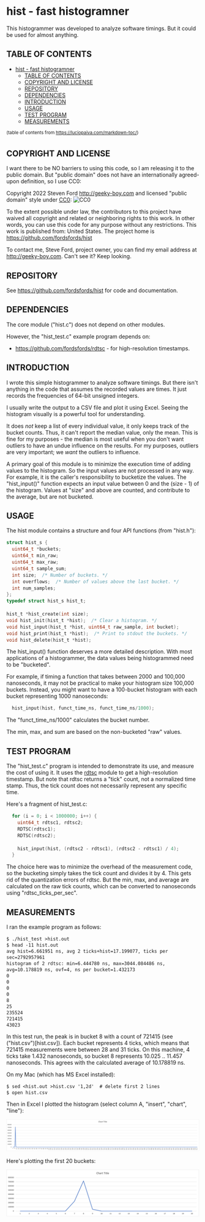 # hist - fast histogramner

This histogrammer was developed to analyze software timings.
But it could be used for almost anything.

## TABLE OF CONTENTS

- [hist - fast histogramner](#hist---fast-histogramner)
  - [TABLE OF CONTENTS](#table-of-contents)
  - [COPYRIGHT AND LICENSE](#copyright-and-license)
  - [REPOSITORY](#repository)
  - [DEPENDENCIES](#dependencies)
  - [INTRODUCTION](#introduction)
  - [USAGE](#usage)
  - [TEST PROGRAM](#test-program)
  - [MEASUREMENTS](#measurements)

<sup>(table of contents from https://luciopaiva.com/markdown-toc/)</sup>

## COPYRIGHT AND LICENSE

I want there to be NO barriers to using this code, so I am releasing it to the public domain.
But "public domain" does not have an internationally agreed-upon definition, so I use CC0:

Copyright 2022 Steven Ford http://geeky-boy.com and licensed
"public domain" style under
[CC0](http://creativecommons.org/publicdomain/zero/1.0/):
![CC0](https://licensebuttons.net/p/zero/1.0/88x31.png "CC0")

To the extent possible under law, the contributors to this project have
waived all copyright and related or neighboring rights to this work.
In other words, you can use this code for any purpose without any
restrictions.  This work is published from: United States.  The project home
is https://github.com/fordsfords/hist

To contact me, Steve Ford, project owner, you can find my email address
at http://geeky-boy.com.  Can't see it?  Keep looking.

## REPOSITORY

See https://github.com/fordsfords/hist for code and documentation.

## DEPENDENCIES

The core module ("hist.c") does not depend on other modules.

However, the "hist_test.c" example program depends on:
* https://github.com/fordsfords/rdtsc - for high-resolution timestamps.

## INTRODUCTION

I wrote this simple histogrammer to analyze software timings.
But there isn't anything in the code that assumes the recorded values are times.
It just records the frequencies of 64-bit unsigned integers.

I usually write the output to a CSV file and plot it using Excel.
Seeing the histogram visually is a powerful tool for understanding.

It does *not* keep a list of every individual value,
it only keeps track of the bucket counts.
Thus, it can't report the median value, only the mean.
This is fine for my purposes - the median is most useful when you don't want
outliers to have an undue influence on the results.
For my purposes, outliers are very important;
we *want* the outliers to influence.

A primary goal of this module is to minimize the execution time of adding
values to the histogram.
So the input values are not processed in any way.
For example, it is the caller's responsibility to bucketize the values.
The "hist_input()" function expects an input value between 0 and the (size - 1)
of the histogram.
Values at "size" and above are counted, and contribute to the average,
but are not bucketed.

## USAGE

The hist module contains a structure and four API functions
(from "hist.h"):
````C
struct hist_s {
  uint64_t *buckets;
  uint64_t min_raw;
  uint64_t max_raw;
  uint64_t sample_sum;
  int size;  /* Number of buckets. */
  int overflows;  /* Number of values above the last bucket. */
  int num_samples;
};
typedef struct hist_s hist_t;

hist_t *hist_create(int size);
void hist_init(hist_t *hist);  /* Clear a histogram. */
void hist_input(hist_t *hist, uint64_t raw_sample, int bucket);
void hist_print(hist_t *hist);  /* Print to stdout the buckets. */
void hist_delete(hist_t *hist);
````

The hist_input() function deserves a more detailed description.
With most applications of a histogrammer, the data values being
histogrammed need to be "bucketed".

For example,
if timing a function that takes between 2000 and 100,000 nanoseconds,
it may not be practical to make your histogram size 100,000 buckets.
Instead, you might want to have a 100-bucket histogram with each bucket
representing 1000 nanoseconds:
````C
  hist_input(hist, funct_time_ns, funct_time_ns/1000);
````
The "funct_time_ns/1000" calculates the bucket number.

The min, max, and sum are based on the non-bucketed "raw" values.

## TEST PROGRAM

The "hist_test.c" program is intended to demonstrate its use,
and measure the cost of using it.
It uses the [rdtsc](https://github.com/fordsfords/rdtsc) module to get
a high-resolution timestamp.
But note that rdtsc returns a "tick" count, not a normalized time stamp.
Thus, the tick count does not necessarily represent any specific time.

Here's a fragment of hist_test.c:
````C
  for (i = 0; i < 1000000; i++) {
    uint64_t rdtsc1, rdtsc2;
    RDTSC(rdtsc1);
    RDTSC(rdtsc2);

    hist_input(hist, (rdtsc2 - rdtsc1), (rdtsc2 - rdtsc1) / 4);
  }
````
The choice here was to minimize the overhead of the measurement code,
so the bucketing simply takes the tick count and divides it by 4.
This gets rid of the quantization errors of rdtsc.
But the min, max, and average are calculated on the raw tick counts,
which can be converted to nanoseconds using "rdtsc_ticks_per_sec".

## MEASUREMENTS

I ran the example program as follows:
````
$ ./hist_test >hist.out
$ head -11 hist.out
avg hist=6.661951 ns, avg 2 ticks+hist=17.199077, ticks per sec=2792957961
histogram of 2 rdtsc: min=6.444780 ns, max=3044.084486 ns, avg=10.178819 ns, ovf=4, ns per bucket=1.432173
0
0
0
0
8
25
235524
721415
43023
````

In this test run, the peak is in bucket 8 with a count of 721415
(see ("hist.csv")[hist.csv]).
Each bucket represents 4 ticks, which means that 721415 measurements were
between 28 and 31 ticks.
On this machine, 4 ticks take 1.432 nanoseconds,
so bucket 8 represents 10.025 .. 11.457 nanoseconds.
This agrees with the calculated average of 10.178819 ns.

On my Mac (which has MS Excel installed):
````
$ sed <hist.out >hist.csv '1,2d'  # delete first 2 lines
$ open hist.csv
````

Then in Excel I plotted the histogram (select column A, "insert",
"chart", "line"):

![example histogram](hist.png)

Here's plotting the first 20 buckets:

![example histogram 2](hist2.png)
